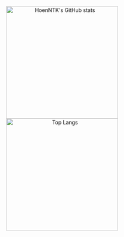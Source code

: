 <div align="center">
    <img width=300 height=300 alt="HoenNTK's GitHub stats" src="https://github-readme-stats.vercel.app/api?username=hoenntk68&theme=tokyonight)](https://github.com/hoenntk68/github-readme-stats">
    <img width=300 height=300 alt="Top Langs" src="https://github-readme-stats.vercel.app/api/top-langs/?username=hoenntk68&hide=lua&layout=compact&theme=tokyonight)](https://github.com/hoenntk68/github-readme-stats">
<!-- [![HoenNTK's GitHub stats](https://github-readme-stats.vercel.app/api?username=hoenntk68&theme=tokyonight)](https://github.com/hoenntk68/github-readme-stats) -->
<!-- [![Top Langs](https://github-readme-stats.vercel.app/api/top-langs/?username=hoenntk68&hide=lua&layout=compact&theme=tokyonight)](https://github.com/hoenntk68/github-readme-stats) -->
</div>

<!--
**hoenntk68/hoenntk68** is a ✨ _special_ ✨ repository because its `README.md` (this file) appears on your GitHub profile.

Here are some ideas to get you started:

- 🔭 I’m currently working on ...
- 🌱 I’m currently learning ...
- 👯 I’m looking to collaborate on ...
- 🤔 I’m looking for help with ...
- 💬 Ask me about ...
- 📫 How to reach me: ...
- 😄 Pronouns: ...
- ⚡ Fun fact: ...
-->
